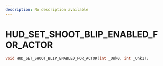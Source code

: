 ```yaml
---
description: No description available 
---
```


# HUD_SET_SHOOT_BLIP_ENABLED_FOR_ACTOR

```cpp
void HUD_SET_SHOOT_BLIP_ENABLED_FOR_ACTOR(int _Unk0, int _Unk1);
```